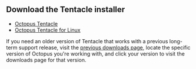 ## Download the Tentacle installer

- [Octopus Tentacle](https://octopus.com/downloads/slowlane/WindowsX64/OctopusTentacle)
- [Octopus Tentacle for Linux](https://octopus.com/downloads/slowlane/Linux_x64TarGz/OctopusTentacle)

If you need an older version of Tentacle that works with a previous long-term support release, visit the [previous downloads page](https://octopus.com/downloads/previous), locate the specific version of Octopus you're working with, and click your version to visit the downloads page for that version.
